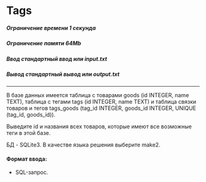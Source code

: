 # Tags

##### Ограничение времени	1 секунда
##### Ограничение памяти	64Mb
##### Ввод	стандартный ввод или input.txt
##### Вывод	стандартный вывод или output.txt

------------------------------------------------------------------------------------------------------------------------------------

В базе данных имеется таблица с товарами goods (id INTEGER, name TEXT), таблица с тегами tags (id INTEGER, name TEXT) и таблица связки товаров и тегов tags_goods (tag_id INTEGER, goods_id INTEGER, UNIQUE (tag_id, goods_id)).

Выведите id и названия всех товаров, которые имеют все возможные теги в этой базе.

БД - SQLite3. В качестве языка решения выберите make2.


#### Формат ввода:
- SQL-запрос.
